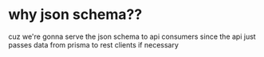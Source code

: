 # why json schema??

cuz we're gonna serve the json schema to api consumers since the api just passes data from prisma to rest clients  if necessary
